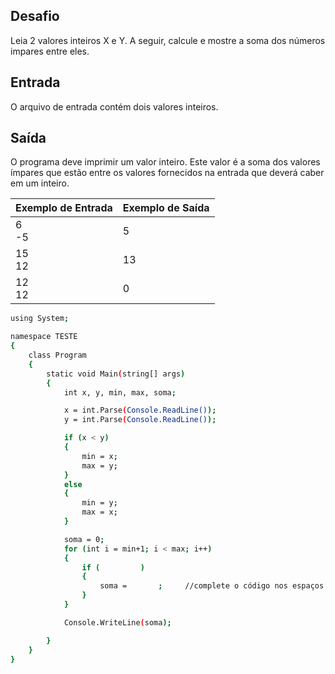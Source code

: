 ## Desafio

Leia 2 valores inteiros X e Y. A seguir, calcule e mostre a soma dos números impares entre eles.

## Entrada

O arquivo de entrada contém dois valores inteiros.

## Saída

O programa deve imprimir um valor inteiro. Este valor é a soma dos valores ímpares que estão entre os valores fornecidos na entrada que deverá caber em um inteiro.

| Exemplo de Entrada | Exemplo de Saída|
| ---|--- |
| 6<br />-5  | 5 |
| 15<br />12  | 13 |
| 12<br />12  | 0 |

```bash
using System;

namespace TESTE
{
    class Program
    {
        static void Main(string[] args)
        {
            int x, y, min, max, soma;

            x = int.Parse(Console.ReadLine());
            y = int.Parse(Console.ReadLine());

            if (x < y)
            {
                min = x;
                max = y;
            }
            else
            {
                min = y;
                max = x;
            }

            soma = 0;
            for (int i = min+1; i < max; i++)
            {
                if (         )
                {
                    soma =       ;     //complete o código nos espaços em branco
                }
            }

            Console.WriteLine(soma);

        }
    }
}
```
